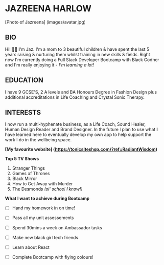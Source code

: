 # JAZREENA HARLOW

[Photo of Jazreena] (images/avatar.jpg)

## BIO

Hi! 👋🏾 I'm Jaz. I'm a mom to 3 beautiful children & have spent the last 5 years raising & nurturing them whilst training in new skills & fields. Right now I'm currently doing a Full Stack Developer Bootcamp with Black Codher and I'm really enjoying it - _I'm learning a lot!_

## EDUCATION

I have 9 GCSE'S, 2 A levels and BA Honours Degree in Fashion Design plus additional accreditations in Life Coaching and Crystal Sonic Therapy. 

## INTERESTS

 I now run a multi-hyphenate business, as a Life Coach, Sound Healer, Human Design Reader and Brand Designer. In the future I plan to use what I have learned here to eventually develop my own app to help support the work I do in the wellbeing space.

**[My favourite website] (https://tonicsiteshop.com/?ref=RadiantWisdom)**

**Top 5 TV Shows**
1. Stranger Things
2. Games of Thrones
3. Black Mirror
4. How to Get Away with Murder
5. The Desmonds *(ol' school I know!)*

**What I want to achieve during Bootcamp**
- [ ] Hand my homework in on time!
- [ ] Pass all my unit assessements
- [ ] Spend 30mins a week on Ambassador tasks
- [ ] Make new black girl tech friends
- [ ] Learn about React 
- [ ] Complete Bootcamp with flying colours!



